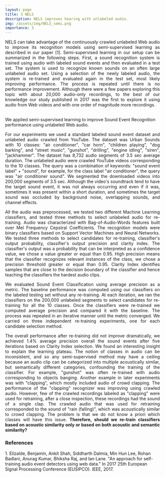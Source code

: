 ```yaml
---
layout: page
title: 3 NELS
description: NELS improves hearing with unlabeled audio.
img: /assets/img/NELS_semi.png
importance: 3
---
```


<p align="justify">NELS can take advantage of the continuously crawled unlabeled Web audio to improve its recognition models using semi-supervised learning as described in our paper [1]. Semi-supervised learning in our setup can be summarized in the following steps. First, a sound recognition system is trained using audio with labeled sound events and then evaluated in a test set. The system is used to recognize known sounds on an often large unlabeled audio set. Using a selection of the newly labeled audio, the system is re-trained and evaluated again in the test set, most likely improving performance. The process is repeated until there is no performance improvement. Although there were a few papers exploring this topic with about 20,000 audio-only recordings, to the best of our knowledge our study published in 2017 was the first to explore it using audio from Web videos and with one order of magnitude more recordings.</p>
<br>

<div class="row">
    <div class="col-sm mt-3 mt-md-0">
        <img class="img-fluid rounded z-depth-1" src="{{ '/assets/img/NELS_semi.png' | relative_url }}" alt="" title="example image"/>
    </div>
</div>
<div class="caption">
    We applied semi-supervised learning to improve Sound Event Recognition performance using unlabeled Web audio.
</div>

<p align="justify">For our experiments we used a standard labeled sound event dataset and unlabeled audio crawled from YouTube. The dataset was Urban Sounds with 10 classes: "air conditioner", "car horn", "children playing", "dog barking", and "street music", "gunshot", "drilling", "engine idling", "siren", "jackhammer". The dataset has 8,732 audio segments of 3.5 sec average duration. The unlabeled audio were crawled YouTube videos corresponding to the 10 classes. The query was a combination of keywords: "sound event label" + "sound", for example, for the class label "air conditioner", the query was "air conditioner sound". We segmented the downloaded videos into 200,000 segments of 3.5 sec. Although the video's soundtrack tend to have the target sound event, it was not always occurring and even if it was, sometimes it was present within a short duration, and sometimes the target sound was occluded by background noise, overlapping sounds, and channel effects.</p>

<p align="justify"> All the audio was preprocessed, we tested two different Machine Learning classifiers, and tested three methods to select unlabeled audio for re-training. Audio was characterized with Bag-of-Audio-Words features built over Mel Frequency Cepstral Coefficients. The recognition models were binary classifiers based on Support Vector Machines and Neural Networks. We tested three methods to select candidates for re-training, classifier's output probability, classifier's output precision and clarity index. The classifier's output was a probability that can be interpreted as a confidence value, we chose a value greater or equal than 0.95. High precision means that the classifier recognizes relevant instances of the class, we chose a precision threshold greater or equal than 0.95. Clarity Index identifies samples that are close to the decision boundary of the classifier and hence teaching the classifiers the hardest audio clips. </p>

<p align="justify">We evaluated Sound Event Classification using average precision as a metric. The baseline performance was computed using our classifiers on the labeled testing set without any re-training. At each iteration, we ran the classifiers on the 200,000 unlabeled segments to select candidates for re-training for all the 10 classes. Once the classifiers were re-trained we computed average precision and compared it with the baseline. The process was repeated in an iterative manner until the metric converged. We carried on three independent re-training experiments, one for each candidate selection method.</p>

<p align="justify">The overall performance after re-training did not improve dramatically, we achieved 1.4% average precision overall the sound events after five iterations based on Clarity Index selection. We found an interesting insight to explain the learning plateau. The notion of classes in audio can be inconsistent, and so any semi-supervised method may have a ceiling because an audio clip can be categorized into multiple acoustically similar, but semantically different categories, confounding the training of the classifier. For example, "gunshot" was often re-trained with audio corresponding to objects banging. Another example in later experiments was with "clapping", which mostly included audio of crowd clapping. The performance of the "clapping" recognizer was improving using crawled audio. However, few of the crawled recordings labeled as "clapping" were used for retraining, after a close inspection, these recordings had the sound of a single clap. The crawled audio that was used for retraining corresponded to the sound of "rain (falling)", which was acoustically similar to crowd clapping. The problem is that we do not know a priori which classes will have this issue. <b>Therefore, should we re-train classifiers based on acoustic similarity only or based on both acoustic and semantic similarity?</b>
</p>

<h3>References</h3>
1. Elizalde, Benjamin, Ankit Shah, Siddharth Dalmia, Min Hun Lee, Rohan Badlani, Anurag Kumar, Bhiksha Raj, and Ian Lane. "An approach for self-training audio event detectors using web data." In 2017 25th European Signal Processing Conference (EUSIPCO). IEEE, 2017.



<!--
<div class="row">
    <div class="col-sm mt-3 mt-md-0">
        <img class="img-fluid rounded z-depth-1" src="{{ '/assets/img/1.jpg' | relative_url }}" alt="" title="example image"/>
    </div>
    <div class="col-sm mt-3 mt-md-0">
        <img class="img-fluid rounded z-depth-1" src="{{ '/assets/img/3.jpg' | relative_url }}" alt="" title="example image"/>
    </div>
    <div class="col-sm mt-3 mt-md-0">
        <img class="img-fluid rounded z-depth-1" src="{{ '/assets/img/5.jpg' | relative_url }}" alt="" title="example image"/>
    </div>
</div>
<div class="caption">
    Caption photos easily. On the left, a road goes through a tunnel. Middle, leaves artistically fall in a hipster photoshoot. Right, in another hipster photoshoot, a lumberjack grasps a handful of pine needles.
</div>
<div class="row">
    <div class="col-sm mt-3 mt-md-0">
        <img class="img-fluid rounded z-depth-1" src="{{ '/assets/img/5.jpg' | relative_url }}" alt="" title="example image"/>
    </div>
</div>
<div class="caption">
    This image can also have a caption. It's like magic.
</div>

You can also put regular text between your rows of images.
Say you wanted to write a little bit about your project before you posted the rest of the images.
You describe how you toiled, sweated, *bled* for your project, and then... you reveal it's glory in the next row of images.


<div class="row justify-content-sm-center">
    <div class="col-sm-8 mt-3 mt-md-0">
        <img class="img-fluid rounded z-depth-1" src="{{ '/assets/img/6.jpg' | relative_url }}" alt="" title="example image"/>
    </div>
    <div class="col-sm-4 mt-3 mt-md-0">
        <img class="img-fluid rounded z-depth-1" src="{{ '/assets/img/11.jpg' | relative_url }}" alt="" title="example image"/>
    </div>
</div>
<div class="caption">
    You can also have artistically styled 2/3 + 1/3 images, like these.
</div>


The code is simple.
Just wrap your images with `<div class="col-sm">` and place them inside `<div class="row">` (read more about the <a href="https://getbootstrap.com/docs/4.4/layout/grid/" target="_blank">Bootstrap Grid</a> system).
To make images responsive, add `img-fluid` class to each; for rounded corners and shadows use `rounded` and `z-depth-1` classes.
Here's the code for the last row of images above:

```html
<div class="row justify-content-sm-center">
    <div class="col-sm-8 mt-3 mt-md-0">
        <img class="img-fluid rounded z-depth-1" src="{{ '/assets/img/6.jpg' | relative_url }}" alt="" title="example image"/>
    </div>
    <div class="col-sm-4 mt-3 mt-md-0">
        <img class="img-fluid rounded z-depth-1" src="{{ '/assets/img/11.jpg' | relative_url }}" alt="" title="example image"/>
    </div>
</div>
```
-->
